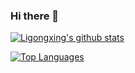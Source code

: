 ### Hi there 👋

[![Ligongxing's github stats](https://github-readme-stats.vercel.app/api?username=ChaseSuccesser&count_private=true&show_icons=true&theme=radical)](https://github.com/anuraghazra/github-readme-stats)

[![Top Languages](https://github-readme-stats.vercel.app/api/top-langs/?username=ChaseSuccesser&layout=compact&hide=javascript,html,css)](https://github.com/anuraghazra/github-readme-stats)

<!--
**ChaseSuccesser/ChaseSuccesser** is a ✨ _special_ ✨ repository because its `README.md` (this file) appears on your GitHub profile.

Here are some ideas to get you started:

- 🔭 I’m currently working on ...
- 🌱 I’m currently learning ...
- 👯 I’m looking to collaborate on ...
- 🤔 I’m looking for help with ...
- 💬 Ask me about ...
- 📫 How to reach me: ...
- 😄 Pronouns: ...
- ⚡ Fun fact: ...
-->
